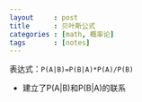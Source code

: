 ```yaml
---
layout     : post
title      : 贝叶斯公式
categories : [math, 概率论]
tags       : [notes]
---
```


表达式：`P(A|B)=P(B|A)*P(A)/P(B)`
- 建立了P(A|B)和P(B|A)的联系
